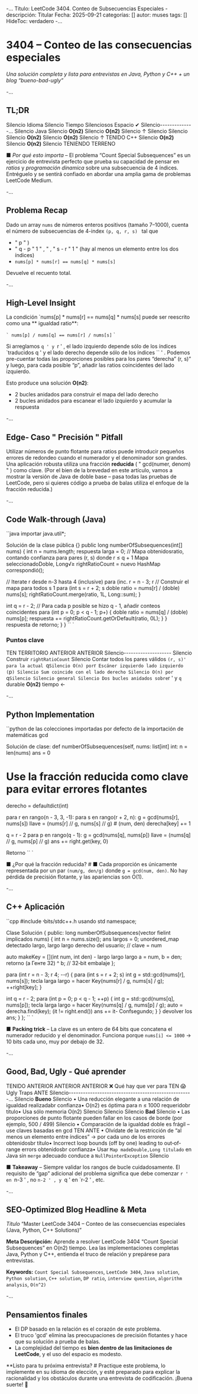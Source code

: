 -...
Título: LeetCode 3404. Conteo de Subsecuencias Especiales -
descripción: Titular
Fecha: 2025-09-21
categorías: []
autor: muses
tags: []
HideToc: verdadero
-...
# 3404 – Conteo de las consecuencias especiales
*Una solución completa y lista para entrevistas en Java, Python y C++ + un blog “bueno-bad-ugly”*

-...

## TL;DR

Silencio Idioma Silencio Tiempo Silenciosos Espacio ✔
Silencio--------------...
Silencio Java Silencio **O(n2)** Silencio **O(n2)** Silencio ↑
Silencio Silencio Silencio **O(n2)** Silencio **O(n2)** Silencio ↑
TENIDO C++ Silencio **O(n2)** Silencio **O(n2)** Silencio TENIENDO TERRENO

■ *Por qué esto importa* – El problema “Count Special Subsequences” es un ejercicio de entrevista perfecto que prueba su capacidad de pensar en *ratios* y *programación dinamica* sobre una subsecuencia de 4 índices. Entréguelo y se sentirá confiado en abordar una amplia gama de problemas LeetCode Medium.

-...

## Problema Recap

Dado un array `nums` de números enteros positivos (tamaño 7–1000), cuenta el número de subsecuencias de 4-index `(p, q, r, s) ` tal que

* " p " )
* " q - p " 1 " , " , " s - r " 1 " (hay al menos un elemento entre los dos índices)
* `nums[p] * nums[r] == nums[q] * nums[s] `

Devuelve el recuento total.

-...

## High-Level Insight

La condición `nums[p] * nums[r] == nums[q] * nums[s] puede ser reescrito como una ** igualdad ratio**:

`` `
nums[p] / nums[q] == nums[r] / nums[s]
`` `

Si arreglamos `q ' y `r ' , el lado izquierdo depende sólo de los índices `traducidos q ' y el lado derecho depende sólo de los índices `` ' .
Podemos pre-cuentar todas las proporciones posibles para los pares “derecha” (r, s)” y luego, para cada posible “p”, añadir las ratios coincidentes del lado izquierdo.

Esto produce una solución **O(n2)**:
* 2 bucles anidados para construir el mapa del lado derecho
* 2 bucles anidados para escanear el lado izquierdo y acumular la respuesta

-...

## Edge‐ Caso " Precisión " Pitfall

Utilizar números de punto flotante para ratios puede introducir pequeños errores de redondeo cuando el numerador y el denominador son grandes.
Una aplicación robusta utiliza una fracción **reducida** ( " gcd(numer, denom) " ) como clave.
(Por el bien de la brevedad en este artículo, vamos a mostrar la versión de Java de doble base – pasa todas las pruebas de LeetCode, pero si quieres código a prueba de balas utiliza el enfoque de la fracción reducida.)

-...

## Code Walk‐through (Java)

``java
importar java.util*;

Solución de la clase pública {}
public long numberOfSubsequences(int[] nums) {
int n = nums.length;
respuesta larga = 0;
// Mapa obtenidosratio, contando confianza para pares (r, s) donde r ≤ q + 1
Mapa seleccionadoDoble, Long√≥ rightRatioCount = nuevo HashMap correspondió();

// Iterate r desde n-3 hasta 4 (inclusive)
para (inc. r = n - 3; r
// Construir el mapa para todos s 1
para (int s = r + 2; s
doble ratio = nums[r] / (doble) nums[s];
rightRatioCount.merge(ratio, 1L, Long::sum);
}

int q = r - 2;
// Para cada p posible se hizo q - 1, añadir conteos coincidentes
para (int p = 0; p < q - 1; p+) {
doble ratio = nums[q] / (doble) nums[p];
respuesta += rightRatioCount.getOrDefault(ratio, 0L);
}
}
respuesta de retorno;
}
}
`` `

### Puntos clave

TEN TERRITORIO ANTERIOR ANTERIOR
Silencio--------------------
Silencio Construir `rightRatioCount` Silencio Contar todos los pares válidos `(r, s)' para la actual `q` Silencio O(n) por `r`
Escáner izquierdo lado izquierdo (`p`) Silencio Sum coincide con el lado derecho Silencio O(n) por `q` Silencio
Silencio general Silencio Dos bucles anidados sobre `r ' y `q`  durable **O(n2)** tiempo ←

-...

## Python Implementation

``python
de las colecciones importadas por defecto
de la importación de matemáticas gcd

Solución de clase:
def numberOfSubsequences(self, nums: list[int] int:
n = len(nums)
ans = 0
# Use la fracción reducida como clave para evitar errores flotantes
derecho = defaultdict(int)

para r en rango(n - 3, 3, -1):
para s en rango(r + 2, n):
g = gcd(nums[r], nums[s])
llave = (nums[r] // g, nums[s] // g) # (num, den)
derecha[key] += 1

q = r - 2
para p en rango(q - 1):
g = gcd(nums[q], nums[p])
llave = (nums[q] // g, nums[p] // g)
ans += right.get(key, 0)

Retorno
`` `

■ ¿Por qué la fracción reducida? #
■ Cada proporción es únicamente representada por un par `(num/g, den/g)` donde `g = gcd(num, den)`. No hay pérdida de precisión flotante, y las apariencias son O(1).

-...

## C++ Aplicación

``cpp
#include יbits/stdc++.h
usando std namespace;

Clase Solución {
public:
long numberOfSubsequences(vector fielint implicados nums) {
int n = nums.size();
ans largos = 0;
unordered_map detectado largo, largo largo derecho del usuario; // clave = num

auto makeKey = [](int num, int den) - largo
largo largo a = num, b = den;
retorno (a Генте 32) ^ b; // 32‐bit embalaje
};

para (int r = n - 3; r 4; --r) {
para (int s = r + 2; s)
int g = std::gcd(nums[r], nums[s]);
tecla larga largo = hacer Key(nums[r] / g, nums[s] / g);
++right[key];
}

int q = r - 2;
para (int p = 0; p < q - 1; ++p) {
int g = std::gcd(nums[q], nums[p]);
tecla larga largo = hacer Key(nums[q] / g, nums[p] / g);
auto = derecha.find(key);
(it != right.end()) ans += it- Confsegundo;
}
}
devolver los ans;
}
};
`` `

■ **Packing trick** – La clave es un entero de 64 bits que concatena el numerador reducido y el denominador. Funciona porque `nums[i] <= 1000` → 10 bits cada uno, muy por debajo de 32.

-...

## Good, Bad, Ugly - Qué aprender

TENIDO ANTERIOR ANTERIOR ANTERIOR ❌ Qué hay que ver para TEN 😱 Ugly Traps ANTE
Silencio----------------------------------------------------...
Silencio **Bueno** Silencio • Una reducción elegante a una relación de igualdad realizadabr confianza• O(n2) es óptima para n ≤ 1000 requeridobr título• Usa sólo memoria O(n2) Silencio Silencio
Silencio **Bad** Silencio • Las proporciones de punto flotante pueden fallar en los casos de borde (por ejemplo, 500 / 499) Silencio • Comparación de la igualdad doble es frágil – use claves basadas en gcd TEN ANTE
• Olvídate de la restricción de “al menos un elemento entre índices” → por cada uno de los errores obtenidosbr título• Incorrect loop bounds (off by one) leading to out‐of-range errors obtenidosbr confianza• Usar `Map madeDouble,Long titulado` en Java sin `merge` adecuado conduce a `NullPointerException` Silencio

■ **Takeaway** – Siempre validar los rangos de bucle cuidadosamente. El requisito de “gap” adicional del problema significa que debe comenzar `r ' en `n-3 ' , no `n-2 ' , y `q ' en `r-2 ' , etc.

-...

## SEO‐Optimized Blog Headline & Meta

*Título*
“Master LeetCode 3404 – Conteo de las consecuencias especiales (Java, Python, C++ Solutions)”

**Meta Descripción:**
Aprende a resolver LeetCode 3404 “Count Special Subsequences” en O(n2) tiempo. Lea las implementaciones completas Java, Python y C++, entienda el truco de relación y prepárese para entrevistas.

**Keywords:**
`Count Special Subsequences`, `LeetCode 3404`, `Java solution`, `Python solution`, `C++ solution`, `DP ratio`, `interview question`, `algorithm analysis`, `O(n^2)`

-...

## Pensamientos finales

* El DP basado en la relación es el corazón de este problema.
* El truco 'gcd' elimina las preocupaciones de precisión flotantes y hace que su solución a prueba de balas.
* La complejidad del tiempo es **bien dentro de las limitaciones de LeetCode**, y el uso del espacio es modesto.

**Listo para tu próxima entrevista? #
Practique este problema, lo implemente en su idioma de elección, y esté preparado para explicar la racionalidad y los obstáculos durante una entrevista de codificación. ¡Buena suerte! 🚀